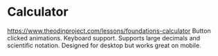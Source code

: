 # Calculator
https://www.theodinproject.com/lessons/foundations-calculator
Button clicked animations.
Keyboard support.
Supports large decimals and scientific notation.
Designed for desktop but works great on mobile.
